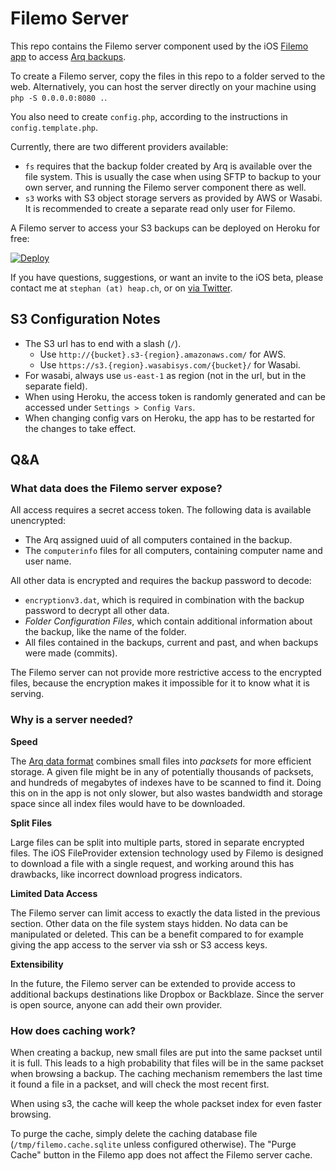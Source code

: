 # Filemo Server

This repo contains the Filemo server component used by the iOS [Filemo app](https://filemo.heap.ch) to access [Arq backups](https://www.arqbackup.com).

To create a Filemo server, copy the files in this repo to a folder served to the web. Alternatively, you can host the server directly on your machine using `php -S 0.0.0.0:8080 .`.

You also need to create `config.php`, according to the instructions in `config.template.php`.

Currently, there are two different providers available:

* `fs` requires that the backup folder created by Arq is available over the file system. This is usually the case when using SFTP to backup to your own server, and running the Filemo server component there as well.
* `s3` works with S3 object storage servers as provided by AWS or Wasabi. It is recommended to create a separate read only user for Filemo.

A Filemo server to access your S3 backups can be deployed on Heroku for free:

[![Deploy](https://www.herokucdn.com/deploy/button.svg)](https://heroku.com/deploy?template=https://github.com/stepmuel/filemo-server/tree/heroku)

If you have questions, suggestions, or want an invite to the iOS beta, please contact me at `stephan (at) heap.ch`, or on [via Twitter](https://twitter.com/stepmuel).

## S3 Configuration Notes

* The S3 url has to end with a slash (`/`).
  * Use `http://{bucket}.s3-{region}.amazonaws.com/` for AWS.
  * Use `https://s3.{region}.wasabisys.com/{bucket}/` for Wasabi.
* For wasabi, always use `us-east-1` as region (not in the url, but in the separate field).
* When using Heroku, the access token is randomly generated and can be accessed under `Settings > Config Vars`.
* When changing config vars on Heroku, the app has to be restarted for the changes to take effect.

## Q&A

### What data does the Filemo server expose?

All access requires a secret access token. The following data is available unencrypted:

* The Arq assigned uuid of all computers contained in the backup.
* The `computerinfo` files for all computers, containing computer name and user name.

All other data is encrypted and requires the backup password to decode:

* `encryptionv3.dat`, which is required in combination with the backup password to decrypt all other data.
* *Folder Configuration Files*, which contain additional information about the backup, like the name of the folder.
* All files contained in the backups, current and past, and when backups were made (commits).

The Filemo server can not provide more restrictive access to the encrypted files, because the encryption makes it impossible for it to know what it is serving.

### Why is a server needed?

**Speed**

The [Arq data format](https://www.arqbackup.com/arq_data_format.txt) combines small files into *packsets* for more efficient storage. A given file might be in any of potentially thousands of packsets, and hundreds of megabytes of indexes have to be scanned to find it. Doing this on in the app is not only slower, but also wastes bandwidth and storage space since all index files would have to be downloaded.

**Split Files**

Large files can be split into multiple parts, stored in separate encrypted files. The iOS FileProvider extension technology used by Filemo is designed to download a file with a single request, and working around this has drawbacks, like incorrect download progress indicators.

**Limited Data Access**

The Filemo server can limit access to exactly the data listed in the previous section. Other data on the file system stays hidden. No data can be manipulated or deleted. This can be a benefit compared to for example giving the app access to the server via ssh or S3 access keys.

**Extensibility**

In the future, the Filemo server can be extended to provide access to additional backups destinations like Dropbox or Backblaze. Since the server is open source, anyone can add their own provider.

### How does caching work?

When creating a backup, new small files are put into the same packset until it is full. This leads to a high probability that files will be in the same packset when browsing a backup. The caching mechanism remembers the last time it found a file in a packset, and will check the most recent first.

When using s3, the cache will keep the whole packset index for even faster browsing.

To purge the cache, simply delete the caching database file (`/tmp/filemo.cache.sqlite` unless configured otherwise). The "Purge Cache" button in the Filemo app does not affect the Filemo server cache.

